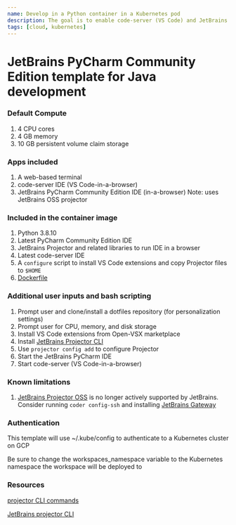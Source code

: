 ```yaml
---
name: Develop in a Python container in a Kubernetes pod
description: The goal is to enable code-server (VS Code) and JetBrains PyCharm Community
tags: [cloud, kubernetes]
---
```


# JetBrains PyCharm Community Edition template for Java development

### Default Compute
1. 4 CPU cores
1. 4 GB memory
1. 10 GB persistent volume claim storage

### Apps included
1. A web-based terminal
1. code-server IDE (VS Code-in-a-browser)
1. JetBrains PyCharm Community Edition IDE (in-a-browser) Note: uses JetBrains OSS projector

### Included in the container image
1. Python 3.8.10 
1. Latest PyCharm Community Edition IDE
1. JetBrains Projector and related libraries to run IDE in a browser
1. Latest code-server IDE
1. A `configure` script to install VS Code extensions and copy Projector files to `$HOME`
1. [Dockerfile](https://github.com/sharkymark/dockerfiles/tree/main/pycharm-comm-vscode)

### Additional user inputs and bash scripting
1. Prompt user and clone/install a dotfiles repository (for personalization settings)
1. Prompt user for CPU, memory, and disk storage
1. Install VS Code extensions from Open-VSX marketplace
1. Install [JetBrains Projector CLI](https://github.com/JetBrains/projector-installer#Installation)
1. Use `projector config add` to configure Projector
1. Start the JetBrains PyCharm IDE
1. Start code-server (VS Code-in-a-browser)

### Known limitations
1. [JetBrains Projector OSS](https://lp.jetbrains.com/projector/) is no longer actively supported by JetBrains. Consider running `coder config-ssh` and installing [JetBrains Gateway](https://www.jetbrains.com/remote-development/gateway/)

### Authentication

This template will use ~/.kube/config to authenticate to a Kubernetes cluster on GCP

Be sure to change the workspaces_namespace variable to the Kubernetes namespace the workspace will be deployed to

### Resources
[projector CLI commands](https://github.com/JetBrains/projector-installer/blob/master/COMMANDS.md)

[JetBrains projector CLI](https://github.com/JetBrains/projector-installer#Installation)